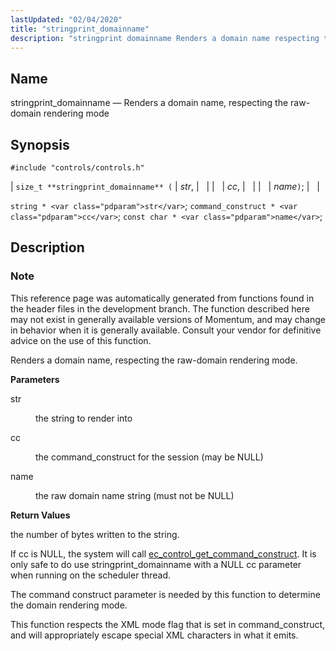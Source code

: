 ```yaml
---
lastUpdated: "02/04/2020"
title: "stringprint_domainname"
description: "stringprint domainname Renders a domain name respecting the raw domain rendering mode size t stringprint domainname str cc name string str command construct cc const char name This reference page was automatically generated from functions found in the header files in the development branch The function described here may not..."
---
```


<a name="apis.stringprint_domainname"></a> 
## Name

stringprint_domainname — Renders a domain name, respecting the raw-domain rendering mode

## Synopsis

`#include "controls/controls.h"`

| `size_t **stringprint_domainname** (` | <var class="pdparam">str</var>, |   |
|   | <var class="pdparam">cc</var>, |   |
|   | <var class="pdparam">name</var>`)`; |   |

`string * <var class="pdparam">str</var>`;
`command_construct * <var class="pdparam">cc</var>`;
`const char * <var class="pdparam">name</var>`;<a name="idp62955232"></a> 
## Description

### Note

This reference page was automatically generated from functions found in the header files in the development branch. The function described here may not exist in generally available versions of Momentum, and may change in behavior when it is generally available. Consult your vendor for definitive advice on the use of this function.

Renders a domain name, respecting the raw-domain rendering mode.

**<a name="idp62958128"></a> Parameters**

<dl class="variablelist">

<dt>str</dt>

<dd>

the string to render into

</dd>

<dt>cc</dt>

<dd>

the command_construct for the session (may be NULL)

</dd>

<dt>name</dt>

<dd>

the raw domain name string (must not be NULL)

</dd>

</dl>

**<a name="idp62964560"></a> Return Values**

the number of bytes written to the string.

If cc is NULL, the system will call [ec_control_get_command_construct](/momentum/3/3-api/apis-ec-control-get-command-construct). It is only safe to do use stringprint_domainname with a NULL cc parameter when running on the scheduler thread.

The command construct parameter is needed by this function to determine the domain rendering mode.

This function respects the XML mode flag that is set in command_construct, and will appropriately escape special XML characters in what it emits.
